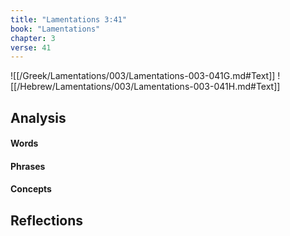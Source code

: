 ```yaml
---
title: "Lamentations 3:41"
book: "Lamentations"
chapter: 3
verse: 41
---
```

![[/Greek/Lamentations/003/Lamentations-003-041G.md#Text]]
![[/Hebrew/Lamentations/003/Lamentations-003-041H.md#Text]]

## Analysis

#### Words

#### Phrases

#### Concepts

## Reflections
